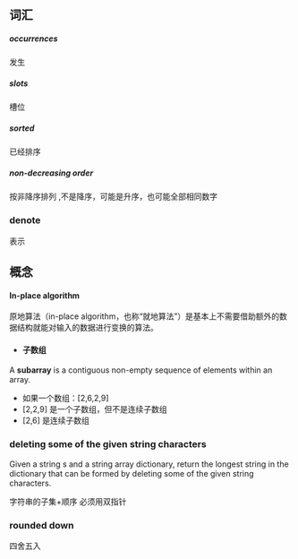 

## 词汇
##### occurrences 
发生
##### slots 
槽位
##### sorted 
已经排序

##### non-decreasing order 
按非降序排列 ,不是降序，可能是升序，也可能全部相同数字

### denote
表示

## 概念
#### In-place algorithm 
原地算法（in-place algorithm，也称“就地算法”）是基本上不需要借助额外的数据结构就能对输入的数据进行变换的算法。


- #### 子数组
A **subarray** is a contiguous non-empty sequence of elements within an array.


- 如果一个数组：[2,6,2,9]
- [2,2,9] 是一个子数组，但不是连续子数组
- [2,6] 是连续子数组



### deleting some of the given string characters

Given a string s and a string array dictionary, return the longest string in the dictionary that can be formed by deleting some of the given string characters. 

字符串的子集+顺序
必须用双指针


### rounded down

四舍五入
